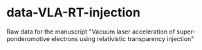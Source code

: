 # data-VLA-RT-injection
Raw data for the manuscript "Vacuum laser acceleration of super-ponderomotive electrons using relativistic transparency injection"
